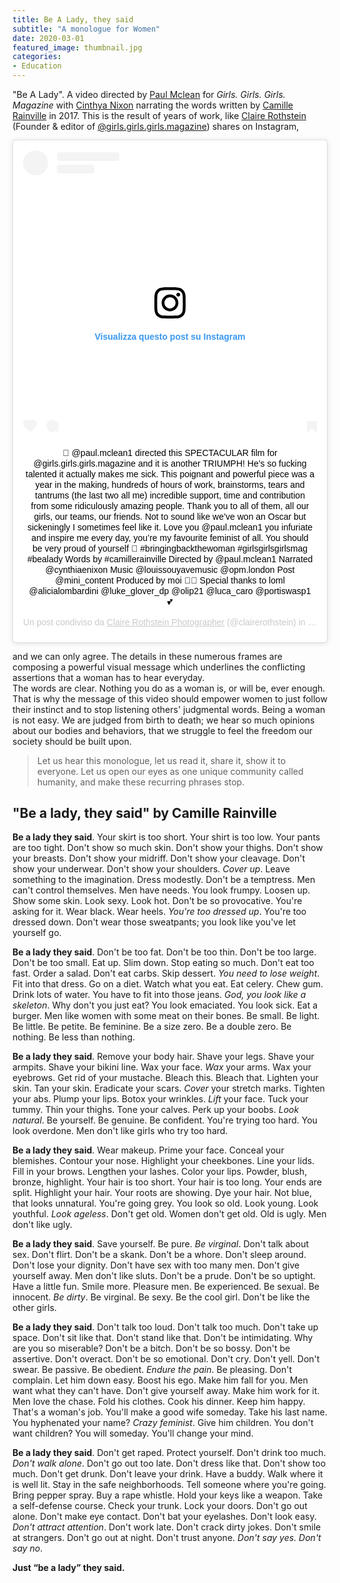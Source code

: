 ```yaml
---
title: Be A Lady, they said
subtitle: "A monologue for Women"
date: 2020-03-01
featured_image: thumbnail.jpg
categories:
- Education
---
```

"Be A Lady". A video directed by [Paul Mclean](http://www.paul-mclean.com/) for _Girls. Girls. Girls. Magazine_ with [Cinthya Nixon](https://www.imdb.com/name/nm0633223/) narrating the words written by [Camille Rainville](https://writingsofafuriouswoman.wordpress.com/2017/12/09/be-a-lady-they-said/) in 2017.
This is the result of years of work, like [Claire Rothstein](http://www.claire-rothstein.com/) (Founder & editor of [@girls.girls.girls.magazine](https://www.instagram.com/girls.girls.girls.magazine/)) shares on Instagram,

<center><blockquote class="instagram-media" data-instgrm-captioned data-instgrm-permalink="https://www.instagram.com/p/B86ZFBvAYAg/?utm_source=ig_embed&amp;utm_campaign=loading" data-instgrm-version="12" style=" background:#FFF; border:0; border-radius:3px; box-shadow:0 0 1px 0 rgba(0,0,0,0.5),0 1px 10px 0 rgba(0,0,0,0.15); margin: 1px; max-width:540px; min-width:326px; padding:0; width:99.375%; width:-webkit-calc(100% - 2px); width:calc(100% - 2px);"><div style="padding:16px;"> <a href="https://www.instagram.com/p/B86ZFBvAYAg/?utm_source=ig_embed&amp;utm_campaign=loading" style=" background:#FFFFFF; line-height:0; padding:0 0; text-align:center; text-decoration:none; width:100%;" target="_blank"> <div style=" display: flex; flex-direction: row; align-items: center;"> <div style="background-color: #F4F4F4; border-radius: 50%; flex-grow: 0; height: 40px; margin-right: 14px; width: 40px;"></div> <div style="display: flex; flex-direction: column; flex-grow: 1; justify-content: center;"> <div style=" background-color: #F4F4F4; border-radius: 4px; flex-grow: 0; height: 14px; margin-bottom: 6px; width: 100px;"></div> <div style=" background-color: #F4F4F4; border-radius: 4px; flex-grow: 0; height: 14px; width: 60px;"></div></div></div><div style="padding: 19% 0;"></div> <div style="display:block; height:50px; margin:0 auto 12px; width:50px;"><svg width="50px" height="50px" viewBox="0 0 60 60" version="1.1" xmlns="https://www.w3.org/2000/svg" xmlns:xlink="https://www.w3.org/1999/xlink"><g stroke="none" stroke-width="1" fill="none" fill-rule="evenodd"><g transform="translate(-511.000000, -20.000000)" fill="#000000"><g><path d="M556.869,30.41 C554.814,30.41 553.148,32.076 553.148,34.131 C553.148,36.186 554.814,37.852 556.869,37.852 C558.924,37.852 560.59,36.186 560.59,34.131 C560.59,32.076 558.924,30.41 556.869,30.41 M541,60.657 C535.114,60.657 530.342,55.887 530.342,50 C530.342,44.114 535.114,39.342 541,39.342 C546.887,39.342 551.658,44.114 551.658,50 C551.658,55.887 546.887,60.657 541,60.657 M541,33.886 C532.1,33.886 524.886,41.1 524.886,50 C524.886,58.899 532.1,66.113 541,66.113 C549.9,66.113 557.115,58.899 557.115,50 C557.115,41.1 549.9,33.886 541,33.886 M565.378,62.101 C565.244,65.022 564.756,66.606 564.346,67.663 C563.803,69.06 563.154,70.057 562.106,71.106 C561.058,72.155 560.06,72.803 558.662,73.347 C557.607,73.757 556.021,74.244 553.102,74.378 C549.944,74.521 548.997,74.552 541,74.552 C533.003,74.552 532.056,74.521 528.898,74.378 C525.979,74.244 524.393,73.757 523.338,73.347 C521.94,72.803 520.942,72.155 519.894,71.106 C518.846,70.057 518.197,69.06 517.654,67.663 C517.244,66.606 516.755,65.022 516.623,62.101 C516.479,58.943 516.448,57.996 516.448,50 C516.448,42.003 516.479,41.056 516.623,37.899 C516.755,34.978 517.244,33.391 517.654,32.338 C518.197,30.938 518.846,29.942 519.894,28.894 C520.942,27.846 521.94,27.196 523.338,26.654 C524.393,26.244 525.979,25.756 528.898,25.623 C532.057,25.479 533.004,25.448 541,25.448 C548.997,25.448 549.943,25.479 553.102,25.623 C556.021,25.756 557.607,26.244 558.662,26.654 C560.06,27.196 561.058,27.846 562.106,28.894 C563.154,29.942 563.803,30.938 564.346,32.338 C564.756,33.391 565.244,34.978 565.378,37.899 C565.522,41.056 565.552,42.003 565.552,50 C565.552,57.996 565.522,58.943 565.378,62.101 M570.82,37.631 C570.674,34.438 570.167,32.258 569.425,30.349 C568.659,28.377 567.633,26.702 565.965,25.035 C564.297,23.368 562.623,22.342 560.652,21.575 C558.743,20.834 556.562,20.326 553.369,20.18 C550.169,20.033 549.148,20 541,20 C532.853,20 531.831,20.033 528.631,20.18 C525.438,20.326 523.257,20.834 521.349,21.575 C519.376,22.342 517.703,23.368 516.035,25.035 C514.368,26.702 513.342,28.377 512.574,30.349 C511.834,32.258 511.326,34.438 511.181,37.631 C511.035,40.831 511,41.851 511,50 C511,58.147 511.035,59.17 511.181,62.369 C511.326,65.562 511.834,67.743 512.574,69.651 C513.342,71.625 514.368,73.296 516.035,74.965 C517.703,76.634 519.376,77.658 521.349,78.425 C523.257,79.167 525.438,79.673 528.631,79.82 C531.831,79.965 532.853,80.001 541,80.001 C549.148,80.001 550.169,79.965 553.369,79.82 C556.562,79.673 558.743,79.167 560.652,78.425 C562.623,77.658 564.297,76.634 565.965,74.965 C567.633,73.296 568.659,71.625 569.425,69.651 C570.167,67.743 570.674,65.562 570.82,62.369 C570.966,59.17 571,58.147 571,50 C571,41.851 570.966,40.831 570.82,37.631"></path></g></g></g></svg></div><div style="padding-top: 8px;"> <div style=" color:#3897f0; font-family:Arial,sans-serif; font-size:14px; font-style:normal; font-weight:550; line-height:18px;"> Visualizza questo post su Instagram</div></div><div style="padding: 12.5% 0;"></div> <div style="display: flex; flex-direction: row; margin-bottom: 14px; align-items: center;"><div> <div style="background-color: #F4F4F4; border-radius: 50%; height: 12.5px; width: 12.5px; transform: translateX(0px) translateY(7px);"></div> <div style="background-color: #F4F4F4; height: 12.5px; transform: rotate(-45deg) translateX(3px) translateY(1px); width: 12.5px; flex-grow: 0; margin-right: 14px; margin-left: 2px;"></div> <div style="background-color: #F4F4F4; border-radius: 50%; height: 12.5px; width: 12.5px; transform: translateX(9px) translateY(-18px);"></div></div><div style="margin-left: 8px;"> <div style=" background-color: #F4F4F4; border-radius: 50%; flex-grow: 0; height: 20px; width: 20px;"></div> <div style=" width: 0; height: 0; border-top: 2px solid transparent; border-left: 6px solid #f4f4f4; border-bottom: 2px solid transparent; transform: translateX(16px) translateY(-4px) rotate(30deg)"></div></div><div style="margin-left: auto;"> <div style=" width: 0px; border-top: 8px solid #F4F4F4; border-right: 8px solid transparent; transform: translateY(16px);"></div> <div style=" background-color: #F4F4F4; flex-grow: 0; height: 12px; width: 16px; transform: translateY(-4px);"></div> <div style=" width: 0; height: 0; border-top: 8px solid #F4F4F4; border-left: 8px solid transparent; transform: translateY(-4px) translateX(8px);"></div></div></div></a> <p style=" margin:8px 0 0 0; padding:0 4px;"> <a href="https://www.instagram.com/p/B86ZFBvAYAg/?utm_source=ig_embed&amp;utm_campaign=loading" style=" color:#000; font-family:Arial,sans-serif; font-size:14px; font-style:normal; font-weight:normal; line-height:17px; text-decoration:none; word-wrap:break-word;" target="_blank">🐝 @paul.mclean1 directed this SPECTACULAR film for @girls.girls.girls.magazine and it is another TRIUMPH! He’s so fucking talented it actually makes me sick. This poignant and powerful piece was a year in the making, hundreds of hours of work, brainstorms, tears and tantrums (the last two all me) incredible support, time and contribution from some ridiculously amazing people. Thank you to all of them, all our girls, our teams, our friends. Not to sound like we’ve won an Oscar but sickeningly I sometimes feel like it. Love you @paul.mclean1 you infuriate and inspire me every day, you’re my favourite feminist of all. You should be very proud of yourself 🐝 #bringingbackthewoman #girlsgirlsgirlsmag #bealady Words by #camillerainville Directed by @paul.mclean1 Narrated @cynthiaenixon Music @louissouyavemusic @opm.london Post @mini_content Produced by moi 💅🏼 Special thanks to loml @alicialombardini @luke_glover_dp @olip21 @luca_caro @portiswasp1 💕</a></p> <p style=" color:#c9c8cd; font-family:Arial,sans-serif; font-size:14px; line-height:17px; margin-bottom:0; margin-top:8px; overflow:hidden; padding:8px 0 7px; text-align:center; text-overflow:ellipsis; white-space:nowrap;">Un post condiviso da <a href="https://www.instagram.com/clairerothstein/?utm_source=ig_embed&amp;utm_campaign=loading" style=" color:#c9c8cd; font-family:Arial,sans-serif; font-size:14px; font-style:normal; font-weight:normal; line-height:17px;" target="_blank"> Claire Rothstein Photographer</a> (@clairerothstein) in data: <time style=" font-family:Arial,sans-serif; font-size:14px; line-height:17px;" datetime="2020-02-23T14:14:59+00:00">23 Feb 2020 alle ore 6:14 PST</time></p></div></blockquote><script async src="//www.instagram.com/embed.js"></script></center>

and we can only agree. The details in these numerous frames are composing a powerful visual message which underlines the conflicting assertions that a woman has to hear everyday.  
The words are clear. Nothing you do as a woman is, or will be, ever enough. That is why the message of this video should empower women to just follow their instinct and to stop listening others' judgmental words. Being a woman is not easy. We are judged from birth to death; we hear so much opinions about our bodies and behaviors, that we struggle to feel the freedom our society should be built upon.

> Let us hear this monologue, let us read it, share it, show it to everyone. Let us open our eyes as one unique community called humanity, and make these recurring phrases stop.

## "Be a lady, they said" by Camille Rainville

__Be a lady they said__. Your skirt is too short. Your shirt is too low. Your pants are too tight. Don't show so much skin. Don't show your thighs. Don't show your breasts. Don't show your midriff. Don't show your cleavage. Don't show your underwear. Don't show your shoulders. _Cover up_. Leave something to the imagination. Dress modestly. Don't be a temptress. Men can't control themselves. Men have needs. You look frumpy. Loosen up. Show some skin. Look sexy. Look hot. Don't be so provocative. You're asking for it. Wear black. Wear heels. _You're too dressed up_. You're too dressed down. Don't wear those sweatpants; you look like you've let yourself go.

__Be a lady they said__. Don't be too fat. Don't be too thin. Don't be too large. Don't be too small. Eat up. Slim down. Stop eating so much. Don't eat too fast. Order a salad. Don't eat carbs. Skip dessert. _You need to lose weight_. Fit into that dress. Go on a diet. Watch what you eat. Eat celery. Chew gum. Drink lots of water. You have to fit into those jeans. _God, you look like a skeleton_. Why don't you just eat? You look emaciated. You look sick. Eat a burger. Men like women with some meat on their bones. Be small. Be light. Be little. Be petite. Be feminine. Be a size zero. Be a double zero. Be nothing. Be less than nothing.

__Be a lady they said__. Remove your body hair. Shave your legs. Shave your armpits. Shave your bikini line. Wax your face. _Wax_ your arms. Wax your eyebrows. Get rid of your mustache. Bleach this. Bleach that. Lighten your skin. Tan your skin. Eradicate your scars. _Cover_ your stretch marks. Tighten your abs. Plump your lips. Botox your wrinkles. _Lift_ your face. Tuck your tummy. Thin your thighs. Tone your calves. Perk up your boobs. _Look natural_. Be yourself. Be genuine. Be confident. You're trying too hard. You look overdone. Men don't like girls who try too hard.

__Be a lady they said__. Wear makeup. Prime your face. Conceal your blemishes. Contour your nose. Highlight your cheekbones. Line your lids. Fill in your brows. Lengthen your lashes. Color your lips. Powder, blush, bronze, highlight. Your hair is too short. Your hair is too long. Your ends are split. Highlight your hair. Your roots are showing. Dye your hair. Not blue, that looks unnatural. You're going grey. You look so old. Look young. Look youthful. _Look ageless_. Don't get old. Women don't get old. Old is ugly. Men don't like ugly.

__Be a lady they said__. Save yourself. Be pure. _Be virginal_. Don't talk about sex. Don't flirt. Don't be a skank. Don't be a whore. Don't sleep around. Don't lose your dignity. Don't have sex with too many men. Don't give yourself away. Men don't like sluts. Don't be a prude. Don't be so uptight. Have a little fun. Smile more. Pleasure men. Be experienced. Be sexual. Be innocent. _Be dirty_. Be virginal. Be sexy. Be the cool girl. Don't be like the other girls.

__Be a lady they said__. Don't talk too loud. Don't talk too much. Don't take up space. Don't sit like that. Don't stand like that. Don't be intimidating. Why are you so miserable? Don't be a bitch. Don't be so bossy. Don't be assertive. Don't overact. Don't be so emotional. Don't cry. Don't yell. Don't swear. Be passive. Be obedient. _Endure the pain_. Be pleasing. Don't complain. Let him down easy. Boost his ego. Make him fall for you. Men want what they can't have. Don't give yourself away. Make him work for it. Men love the chase. Fold his clothes. Cook his dinner. Keep him happy. That's a woman's job. You'll make a good wife someday. Take his last name. You hyphenated your name? _Crazy feminist_. Give him children. You don't want children? You will someday. You'll change your mind.

__Be a lady they said__. Don't get raped. Protect yourself. Don't drink too much. _Don't walk alone_. Don't go out too late. Don't dress like that. Don't show too much. Don't get drunk. Don't leave your drink. Have a buddy. Walk where it is well lit. Stay in the safe neighborhoods. Tell someone where you're going. Bring pepper spray. Buy a rape whistle. Hold your keys like a weapon. Take a self-defense course. Check your trunk. Lock your doors. Don't go out alone. Don't make eye contact. Don't bat your eyelashes. Don't look easy. _Don't attract attention_. Don't work late. Don't crack dirty jokes. Don't smile at strangers. Don't go out at night. Don't trust anyone. _Don't say yes. Don't say no_.

__Just “be a lady” they said.__
